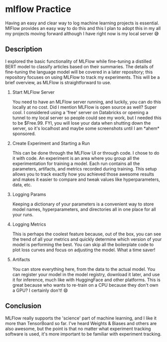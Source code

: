 # mlflow Practice

Having an easy and clear way to log machine learning projects is essential. MlFlow provides an easy way to do this and this I plan to adopt this in my all my projects moving forward although I have right now is my local server 😅

## Description

I explored the basic functionality of MLFlow while fine-tuning a distilled BERT model to classify articles based on their summaries. The details of fine-tuning the language model will be covered in a later repository; this repository focuses on using MLFlow to track my experiments. This will be a brief overview, as MLFlow is straightforward to use.

<ol>
  <li>Start MLFlow Server</li>
    <p>
You need to have an MLFlow server running, and luckily, you can do this locally at no cost. Did I mention MLFlow is open source as well? Super cool. I considered using a 'free' server on Databricks or opening a tunnel to my local server so people could see my work, but I needed this to be $Free.99. 
      FYI, you will lose your data when shutting down the server, so it's localhost and maybe some screenshots until I am *ahem* sponsored.
    </p>
    <li>Create Experiment and Starting a Run</li>
    <p>
      This can be done through the MLFlow UI or through code. I chose to do it with code. An experiment is an area where you group all the experimentation for training a model. Each run contains all the parameters, artifacts, and metrics recorded during training. This setup allows you to track exactly how you achieved those awesome results and makes it easier 
      to compare and tweak values like hyperparameters, data, etc.
    </p>
  <li>Logging Params</li>
    <p>
      Keeping a dictionary of your parameters is a convenient way to store model names, hyperparameters, and directories all in one place for all your runs.
    </p>
    <li>Logging Metrics</li>
    <p>
      This is perhaps the coolest feature because, out of the box, you can see the trend of all your metrics and quickly determine which version of your model is performing the best. You can skip all the boilerplate code to plot loss curves and focus on adjusting the model. What a time saver!
    </p>
      <li>Artifacts</li>
    <p>
      You can store everything here, from the data to the actual model. You can register your model in the model registry, download it later, and use it for inference, much like with HuggingFace and other platforms. This is great because who wants to re-train on a CPU because they don't own a GPU? I certainly don't! 😄
    </p>
</ol>

## Conclusion

MLFlow really supports the 'science' part of machine learning, and I like it more than TensorBoard so far. I've heard Weights & Biases and others are also awesome, but the point is that no matter what experiment tracking software is used, it's more important to be familiar with experiment tracking.
